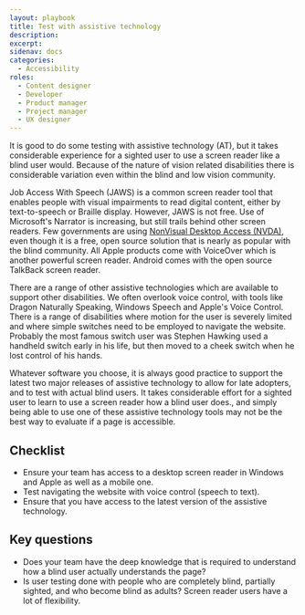 ```yaml
---
layout: playbook
title: Test with assistive technology
description: 
excerpt: 
sidenav: docs
categories:
  - Accessibility
roles:
  - Content designer
  - Developer
  - Product manager
  - Project manager
  - UX designer
---
```


It is good to do some testing with assistive technology (AT), but it takes considerable experience for a sighted user to use a screen reader like a blind user would. Because of the nature of vision related disabilities there is considerable variation even within the blind and low vision community.

Job Access With Speech (JAWS) is a common screen reader tool that enables people with visual impairments to read digital content, either by text-to-speech or Braille display. However, JAWS is not free. Use of Microsoft's Narrator is increasing, but still trails behind other screen readers. Few governments are using [NonVisual Desktop Access (NVDA)](https://webaim.org/projects/screenreadersurvey7/), even though it is a free, open source solution that is nearly as popular with the blind community. All Apple products come with VoiceOver which is another powerful screen reader. Android comes with the open source TalkBack screen reader.

There are a range of other assistive technologies which are available to support other disabilities. We often overlook voice control, with tools like Dragon Naturally Speaking, Windows Speech and Apple's Voice Control. There is a range of disabilities where motion for the user is severely limited and where simple switches need to be employed to navigate the website. Probably the most famous switch user was Stephen Hawking used a handheld switch early in his life, but then moved to a cheek switch when he lost control of his hands. 

Whatever software you choose, it is always good practice to support the latest two major releases of assistive technology to allow for late adopters, and to test with actual blind users. It takes considerable effort for a sighted user to learn to use a screen reader how a blind user does., and simply being able to use one of these assistive technology tools may not be the best way to evaluate if a page is accessible.

## Checklist

* Ensure your team has access to a desktop screen reader in Windows and Apple as well as a mobile one.
* Test navigating the website with voice control (speech to text).
* Ensure that you have access to the latest version of the assistive technology.

## Key questions

* Does your team have the deep knowledge that is required to understand how a blind user actually understands the page?
* Is user testing done with people who are completely blind, partially sighted, and who become blind as adults? Screen reader users have a lot of flexibility.
